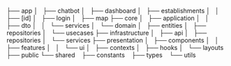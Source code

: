 ├── app
│   ├── chatbot
│   ├── dashboard
│   ├── establishments
│   │   ├── [id]
│   ├── login
│   ├── map
├── core
│   ├── application
│   │   ├── dto
│   │   └── services
│   └── domain
│   ├── entities
│   ├── repositories
│   └── usecases
├── infrastructure
│   ├── api
│   ├── repositories
│   └── services
├── presentation
│   ├── components
│   │   ├── features
│   │   └── ui
│   ├── contexts
│   ├── hooks
│   └── layouts
├── public
└── shared
   ├── constants
   ├── types
   └── utils
